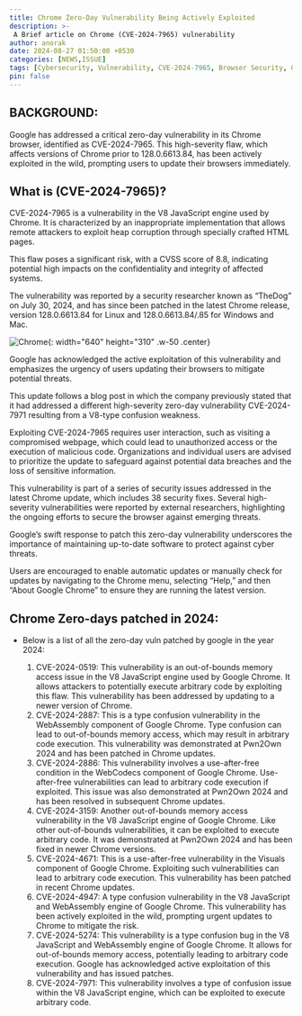 ```yaml
---
title: Chrome Zero-Day Vulnerability Being Actively Exploited 
description: >-
 A Brief article on Chrome (CVE-2024-7965) vulnerability
author: anorak
date: 2024-08-27 01:50:00 +0530
categories: [NEWS,ISSUE]
tags: [Cybersecurity, Vulnerability, CVE-2024-7965, Browser Security, Google]
pin: false
---
```

## BACKGROUND:
Google has addressed a critical zero-day vulnerability in its Chrome browser, identified as CVE-2024-7965. This high-severity flaw, which affects versions of Chrome prior to 128.0.6613.84, has been actively exploited in the wild, prompting users to update their browsers immediately.

## What is (CVE-2024-7965)?

CVE-2024-7965 is a vulnerability in the V8 JavaScript engine used by Chrome. It is characterized by an inappropriate implementation that allows remote attackers to exploit heap corruption through specially crafted HTML pages.

This flaw poses a significant risk, with a CVSS score of 8.8, indicating potential high impacts on the confidentiality and integrity of affected systems.

The vulnerability was reported by a security researcher known as “TheDog” on July 30, 2024, and has since been patched in the latest Chrome release, version 128.0.6613.84 for Linux and 128.0.6613.84/.85 for Windows and Mac.

![Chrome](/assets/img/202408/chrome0day.jpg){: width="640" height="310" .w-50 .center}

Google has acknowledged the active exploitation of this vulnerability and emphasizes the urgency of users updating their browsers to mitigate potential threats.

This update follows a blog post in which the company previously stated that it had addressed a different high-severity zero-day vulnerability CVE-2024-7971 resulting from a V8-type confusion weakness.

Exploiting CVE-2024-7965 requires user interaction, such as visiting a compromised webpage, which could lead to unauthorized access or the execution of malicious code. Organizations and individual users are advised to prioritize the update to safeguard against potential data breaches and the loss of sensitive information.

This vulnerability is part of a series of security issues addressed in the latest Chrome update, which includes 38 security fixes. Several high-severity vulnerabilities were reported by external researchers, highlighting the ongoing efforts to secure the browser against emerging threats.

Google’s swift response to patch this zero-day vulnerability underscores the importance of maintaining up-to-date software to protect against cyber threats.

Users are encouraged to enable automatic updates or manually check for updates by navigating to the Chrome menu, selecting “Help,” and then “About Google Chrome” to ensure they are running the latest version.

## Chrome Zero-days patched in 2024:
- Below is a list of all the zero-day vuln patched by google in the year 2024:
 
   1. CVE-2024-0519: This vulnerability is an out-of-bounds memory access issue in the V8 JavaScript engine used by Google Chrome. It allows attackers to potentially execute arbitrary code by exploiting this flaw. This vulnerability has been addressed by updating to a newer version of Chrome.
   2. CVE-2024-2887: This is a type confusion vulnerability in the WebAssembly component of Google Chrome. Type confusion can lead to out-of-bounds memory access, which may result in arbitrary code execution. This vulnerability was demonstrated at Pwn2Own 2024 and has been patched in Chrome updates.
   3. CVE-2024-2886: This vulnerability involves a use-after-free condition in the WebCodecs component of Google Chrome. Use-after-free vulnerabilities can lead to arbitrary code execution if exploited. This issue was also demonstrated at Pwn2Own 2024 and has been resolved in subsequent Chrome updates.
   4. CVE-2024-3159: Another out-of-bounds memory access vulnerability in the V8 JavaScript engine of Google Chrome. Like other out-of-bounds vulnerabilities, it can be exploited to execute arbitrary code. It was demonstrated at Pwn2Own 2024 and has been fixed in newer Chrome versions.
   5. CVE-2024-4671: This is a use-after-free vulnerability in the Visuals component of Google Chrome. Exploiting such vulnerabilities can lead to arbitrary code execution. This vulnerability has been patched in recent Chrome updates.
   6. CVE-2024-4947: A type confusion vulnerability in the V8 JavaScript and WebAssembly engine of Google Chrome. This vulnerability has been actively exploited in the wild, prompting urgent updates to Chrome to mitigate the risk.
   7. CVE-2024-5274: This vulnerability is a type confusion bug in the V8 JavaScript and WebAssembly engine of Google Chrome. It allows for out-of-bounds memory access, potentially leading to arbitrary code execution. Google has acknowledged active exploitation of this vulnerability and has issued patches.
   8. CVE-2024-7971: This vulnerability involves a type of confusion issue within the V8 JavaScript engine, which can be exploited to execute arbitrary code.
